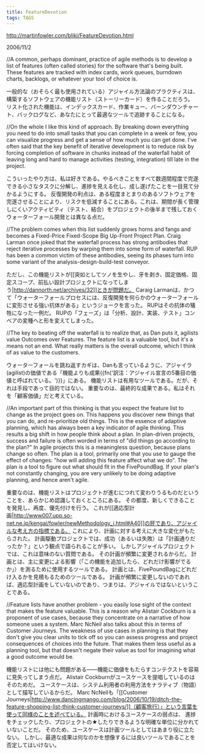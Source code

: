```yaml
---
title: FeatureDevotion
tags: TAGS
---
```


http://martinfowler.com/bliki/FeatureDevotion.html

2006/11/2

//A common, perhaps dominant, practice of agile methods is to develop a list of features (often called stories) for the software that's being built. These features are tracked with index cards, work queues, burndown charts, backlogs, or whatever your tool of choice is.

一般的な（おそらく最も使用されている）アジャイル方法論のプラクティスは、構築するソフトウェアの機能リスト（ストーリーカード）を作ることだろう。
リスト化された機能は、インデックスカード、作業キュー、バーンダウンチャート、バックログなど、あなたにとって最適なツールで追跡することになる。

//On the whole I like this kind of approach. By breaking down everything you need to do into small tasks that you can complete in a week or few, you can visualize progress and get a sense of how much you can get done. I've often said that the key benefit of iterative development is to reduce risk by forcing completion of software in chunks instead of the waterfall habit of leaving long and hard to manage activities (testing, integration) till late in the project.

こういったやり方は、私は好きである。やるべきことをすべて数週間程度で完遂できる小さなタスクに分解し、進捗を見える化し、成し遂げたことを一目見て分かるようにする。
反復開発の利点は、ある程度まとまりのあるソフトウェアを完遂させることにより、リスクを低減することにある。これは、期間が長く管理しにくいアクティビティ（テスト、結合）をプロジェクトの後半まで残しておくウォーターフォール開発とは異なる点だ。

//The problem comes when this list suddenly grows horns and fangs and becomes a Fixed-Price Fixed-Scope Big Up-Front Project Plan. Craig Larman once joked that the waterfall process has strong antibodies that reject iterative processes by warping them into some form of waterfall. RUP has been a common victim of these antibodies, seeing its phases turn into some variant of the analysis-design-build-test conveyor.

ただし、この機能リストが[[突如としてツノを生やし、牙を剥き、固定価格、固定スコープ、前払い設計プロジェクトになってしまう|http://dannorth.net/archives/32]]ときが問題だ。
Caraig Larmanは、かつて「ウォーターフォールプロセスには、反復開発を何らかのウォーターフォールに変形させる強い抗体がある」というジョークを言った。
RUPはその抗体の犠牲になった一例だ。
RUPの「フェーズ」は「分析、設計、実装、テスト」コンベアの変種へと形を変えてしまった。

//The key to beating off the waterfall is to realize that, as Dan puts it, agilists value Outcomes over Features. The feature list is a valuable tool, but it's a means not an end. What really matters is the overall outcome, which I think of as value to the customers.

ウォーターフォールを跳ね返すカギは、Danも言っているように、アジャイラ(agilist)の価値である「機能よりも成果{{fn('訳注：アジャイル宣言の5番目の価値と呼ばれている。')}}」にある。
機能リストは有用なツールである。だが、それは手段であって目的ではない。
重要なのは、最終的な成果である。私はそれを「顧客価値」だと考えている。

//An important part of this thinking is that you expect the feature list to change as the project goes on. This happens you discover new things that you can do, and re-prioritize old things. This is the essence of adaptive planning, which has always been a key indicator of agile thinking. This results a big shift in how people think about a plan. In plan-driven projects, success and failure is often worded in terms of "did things go according to the plan?" In agile projects this is a meaningless question, because plans change so often. The plan is a tool, primarily one that you use to gauge the effect of changes: "how will adding this feature affect what we do". The plan is a tool to figure out what should fit in the FivePoundBag. If your plan's not constantly changing, you are very unlikely to be doing adaptive planning, and hence aren't agile.

重要なのは、機能リストはプロジェクトが進むにつれて変わりうるものだということを、あらかじめ認識しておくところにある。
その都度、新しくできることを発見し、再度、優先付けを行う。
これが[[適応型計画|http://www007.upp.so-net.ne.jp/kengai/fowler/newMethodology_j.html#A40]]の肝であり、アジャイルな考え方の指標である。
これにより、計画に対する考えに大きな変化がもたらされた。
計画駆動プロジェクトでは、成功（あるいは失敗）は「計画通りだったか？」という観点で語られることが多い。
しかしアジャイルプロジェクトでは、これは意味のない質問である。
その計画が頻繁に変更されるからだ。
計画とは、主に変更による影響（「この機能を追加したら、どれだけ影響がでるか」）を測るために使用するツールである。
計画とは、FivePoundBagにどれだけ入るかを見積もるためのツールである。
計画が頻繁に変更しないのであれば、適応型計画をしていないのであり、つまりは、アジャイルではないということである。

//Feature lists have another problem - you easily lose sight of the context that makes the feature valuable. This is a reason why Alistair Cockburn is a proponent of use cases, because they concentrate on a narrative of how someone uses a system. Marc NcNeil also talks about this in terms of Customer Journeys. The weakness of use cases in planning is that they don't give you clear units to tick off so you can assess progress and project consequences of choices into the future. That makes them less useful as a planning tool, but that doesn't negate their value as tool for imagining what a good outcome would be.

機能リストには他にも問題がある——機能に価値をもたらすコンテクストを容易に見失ってしまう点だ。
Alistair Cockburnがユースケースを提唱しているのはそのためだ。
ユースケースは、システム利用者の利用方法をナラティブ（物語）として描写しているからだ。
Marc NcNeilも「[[Customer Journeys|http://www.dancingmango.com/blog/2006/10/19/ditch-the-feature-shopping-list-think-customer-journeys/]]（顧客旅行）」という言葉を使って同様のことを述べている。
計画時におけるユースケースの弱点は、
進捗をチェックしたり、プロジェクトの★したりできるような明確な単位に分かれていないことだ。
そのため、ユースケースは計画ツールとしてはあまり役に立たない。
しかし、最適な成果は何なのかを想像するには良いツールであることを否定してはいけない。
